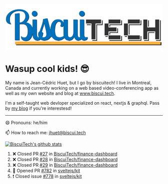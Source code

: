 ![BiscuiTech Logo](https://github.com/BiscuiTech/BiscuiTech/blob/master/BiscuiTech%20Logo%20(2019)%20(Small).png)
# Wasup cool kids! 😎

My name is Jean-Cédric Huet, but I go by biscuitech! I live in Montreal, Canada and currently working on a web based video-conferencing app as well as my own website and blog at www.biscui.tech.

I'm a self-taught web devloper specialized on react, nextjs & graphql. Pass by [my blog](https://www.biscui.tech/en/blog) if you're interestesd!
______
😄 Pronouns: he/him

📫 How to reach me: jhuet@biscui.tech

[![BiscuiTech's github stats](https://github-readme-stats.vercel.app/api?username=biscuitech)](https://github.com/anuraghazra/github-readme-stats)

<!--START_SECTION:activity-->
1. ❌ Closed PR [#27](https://github.com/BiscuiTech/finance-dashboard/pull/27) in [BiscuiTech/finance-dashboard](https://github.com/BiscuiTech/finance-dashboard)
2. ❌ Closed PR [#28](https://github.com/BiscuiTech/finance-dashboard/pull/28) in [BiscuiTech/finance-dashboard](https://github.com/BiscuiTech/finance-dashboard)
3. ❌ Closed PR [#29](https://github.com/BiscuiTech/finance-dashboard/pull/29) in [BiscuiTech/finance-dashboard](https://github.com/BiscuiTech/finance-dashboard)
4. 💪 Opened PR [#782](https://github.com/sveltejs/kit/pull/782) in [sveltejs/kit](https://github.com/sveltejs/kit)
5. ❗️ Closed issue [#778](https://github.com/sveltejs/kit/issues/778) in [sveltejs/kit](https://github.com/sveltejs/kit)
<!--END_SECTION:activity-->
